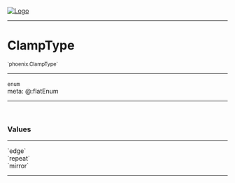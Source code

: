 
[![Logo](../../images/logo.png)](../../api/index.html)

---



<h1>ClampType</h1>
<small>`phoenix.ClampType`</small>



---

`enum`
<span class="meta">
<br/>meta: @:flatEnum
</span>


---

&nbsp;
&nbsp;

<h3>Values</h3> <hr/><span class="member signature apipage">`edge`<br/> </span>
        <span class="small_desc_flat"></span><span class="member signature apipage">`repeat`<br/> </span>
        <span class="small_desc_flat"></span><span class="member signature apipage">`mirror`<br/> </span>
        <span class="small_desc_flat"></span>







---

&nbsp;
&nbsp;
&nbsp;
&nbsp;